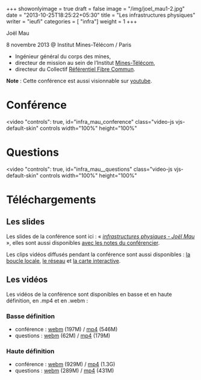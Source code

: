+++
showonlyimage = true
draft = false
image = "/img/joel_mau1-2.jpg"
date = "2013-10-25T18:25:22+05:30"
title = "Les infrastructures physiques"
writer = "ieufi"
categories = [ "infra"]
weight = 1
+++

Joël Mau

8 novembre 2013 @ Institut Mines-Télécom / Paris
<!--more-->

* Ingénieur général du corps des mines,
* directeur de mission au sein de l’Institut <a href="https://www.mines-telecom.fr/">Mines-Télécom</a>,
* directeur du Collectif <a href="https://www.collectif-rfc.net/">Référentiel Fibre Commun</a>.

**Note** : Cette conférence est aussi visionnable sur [youtube](https://www.youtube.com/channel/UCAIt2HaVASaV5f8eQSt1HZQ/videos).

# Conférence

<video "controls": true, id="infra_mau_conference" class="video-js vjs-default-skin" controls width="100%" height="100%" 
<source src="https://data.iletaitunefoisinternet.fr/infrastructures_mau/360p/IEUFI_Infra_Mau-360p-part1.mp4" type='video/mp4' /> 
<source src="https://data.iletaitunefoisinternet.fr/infrastructures_mau/360p/IEUFI_Infra_Mau-360p-part1.webm" type='video/webm' /> 
</video>


# Questions

<video "controls": true, id="infra_mau__questions" class="video-js vjs-default-skin" controls  width="100%" height="100%" 
<source src="https://data.iletaitunefoisinternet.fr/infrastructures_mau/360p/IEUFI_Infra_Mau-360p-part2.mp4" type='video/mp4' /> 
<source src="https://data.iletaitunefoisinternet.fr/infrastructures_mau/360p/IEUFI_Infra_Mau-360p-part2.webm" type='video/webm' /> 
</video>

# Téléchargements

## Les slides

Les slides de la conférence sont ici : « <em><a href="https://data.iletaitunefoisinternet.fr/infrastructures_mau/slides/IEUFI_InfraPhysiques_Mau.pdf">infrastructures physiques - Joël Mau</a></em> », elles sont aussi disponibles <a href="https://data.iletaitunefoisinternet.fr/infrastructures_mau/slides/IEUFI_InfraPhysiques_Mau_avecNotes.pdf">avec les notes du conférencier</a>.

Les clips vidéos diffusés pendant la conférence sont aussi disponibles : <a href="https://data.iletaitunefoisinternet.fr/infrastructures_mau/clips/Boucle%20locale.7z">la boucle locale</a>, <a href="https://data.iletaitunefoisinternet.fr/infrastructures_mau/clips/Le%20Reseau%20FT.7z">le réseau</a> et <a href="https://data.iletaitunefoisinternet.fr/infrastructures_mau/clips/carte-interactive.7z">la carte interactive</a>.

## Les vidéos

Les vidéos de la conférence sont disponibles en basse et en haute définition, en .mp4 et en .webm :

### Basse définition
 
* conférence : <a href="https://data.iletaitunefoisinternet.fr/infrastructures_mau/360p/IEUFI_Infra_Mau-360p-part1.webm">webm</a> (197M) / <a href="https://data.iletaitunefoisinternet.fr/infrastructures_mau/360p/IEUFI_Infra_Mau-360p-part1.mp4">mp4</a> (546M)
* questions : <a href="https://data.iletaitunefoisinternet.fr/infrastructures_mau/360p/IEUFI_Infra_Mau-360p-part2.webm">webm</a> (62M) / <a href="https://data.iletaitunefoisinternet.fr/infrastructures_mau/360p/IEUFI_Infra_Mau-360p-part2.mp4">mp4</a> (179M)

### Haute définition

* conférence : <a href="https://data.iletaitunefoisinternet.fr/infrastructures_mau/720p/IEUFI_Infra_Mau-720p-part1.webm">webm</a> (929M) / <a href="https://data.iletaitunefoisinternet.fr/infrastructures_mau/720p/IEUFI_Infra_Mau-720p-part1.mp4">mp4</a> (1.3G)
* questions : <a href="https://data.iletaitunefoisinternet.fr/infrastructures_mau/720p/IEUFI_Infra_Mau-720p-part2.mp4">webm</a> (289M) / <a href="https://data.iletaitunefoisinternet.fr/infrastructures_mau/720p/IEUFI_Infra_Mau-720p-part2.mp4">mp4</a> (431M)
